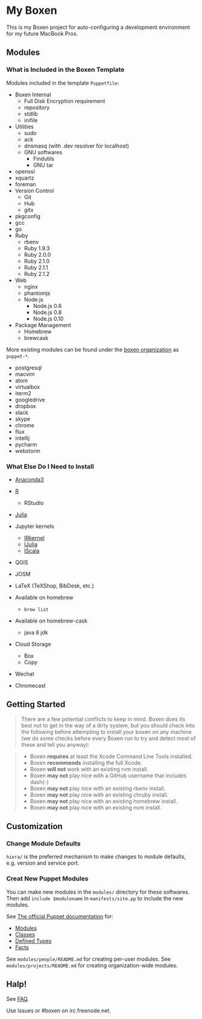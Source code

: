 # My Boxen

This is my Boxen project for auto-configuring a development environment for
my future MacBook Pros.



## Modules

### What is Included in the Boxen Template

Modules included in the template `Puppetfile`:

* Boxen Internal
  * Full Disk Encryption requirement
  * repository
  * stdlib
  * inifile
* Utilities
  * sudo
  * ack
  * dnsmasq (with .dev resolver for localhost)
  * GNU softwares
    * Findutils
    * GNU tar
* openssl
* xquartz
* foreman
* Version Control
  * Git
  * Hub
  * gitx
* pkgconfig
* gcc
* go
* Ruby
  * rbenv
  * Ruby 1.9.3
  * Ruby 2.0.0
  * Ruby 2.1.0
  * Ruby 2.1.1
  * Ruby 2.1.2
* Web
  * nginx
  * phantomjs
  * Node.js
    * Node.js 0.6
    * Node.js 0.8
    * Node.js 0.10
* Package Management
  * Homebrew
  * brewcask

More existing modules can be found under the
[boxen organization](https://github.com/boxen) as `puppet-*`.

* postgresql
* macvim
* atom
* virtualbox
* iterm2
* googledrive
* dropbox
* slack
* skype
* chrome
* flux
* intellij
* pycharm
* webstorm

### What Else Do I Need to Install

* [Anaconda3](https://www.continuum.io/downloads#_macosx)
* [R](www.r-project.org)
  * RStudio
* [Julia](http://julialang.org/downloads/)
* Jupyter kernels
  * [IRkernel](http://irkernel.github.io/installation/)
  * [IJulia](https://github.com/JuliaLang/IJulia.jl)
  * [IScala](https://github.com/mattpap/IScala)
* QGIS
* JOSM
* LaTeX (TeXShop, BibDesk, etc.)
* Available on homebrew
  * `brew list`
* Available on homebrew-cask
  * java 8 jdk

* Cloud Storage
  * Box
  * Copy
* Wechat
* Chromecast



## Getting Started

> There are a few potential conflicts to keep in mind.
> Boxen does its best not to get in the way of a dirty system,
> but you should check into the following before attempting to install your
> boxen on any machine (we do some checks before every Boxen run to try
> and detect most of these and tell you anyway):

> * Boxen __requires__ at least the Xcode Command Line Tools installed.
> * Boxen __recommends__ installing the full Xcode.
> * Boxen __will not__ work with an existing rvm install.
> * Boxen __may not__ play nice with a GitHub username that includes dash(-)
> * Boxen __may not__ play nice with an existing rbenv install.
> * Boxen __may not__ play nice with an existing chruby install.
> * Boxen __may not__ play nice with an existing homebrew install.
> * Boxen __may not__ play nice with an existing nvm install.



## Customization

### Change Module Defaults

`hiera/` is the preferred mechanism to make changes to module defaults,
e.g. version and service port.

### Creat New Puppet Modules

You can make new modules in the `modules/` directory for these softwares.
Then add `include $modulename` in `manifests/site.pp` to include
the new modules.

See [The official Puppet documentation](http://docs.puppetlabs.com/) for:

 * [Modules](http://docs.puppetlabs.com/learning/modules1.html#modules)
 * [Classes](http://docs.puppetlabs.com/learning/modules1.html#classes)
 * [Defined Types](http://docs.puppetlabs.com/learning/definedtypes.html)
 * [Facts](http://docs.puppetlabs.com/guides/custom_facts.html)

See `modules/people/README.md` for creating per-user modules.
See `modules/projects/README.md` for creating organization-wide modules.



## Halp!

See [FAQ](https://github.com/boxen/our-boxen/blob/master/docs/faq.md).

Use Issues or #boxen on irc.freenode.net.

